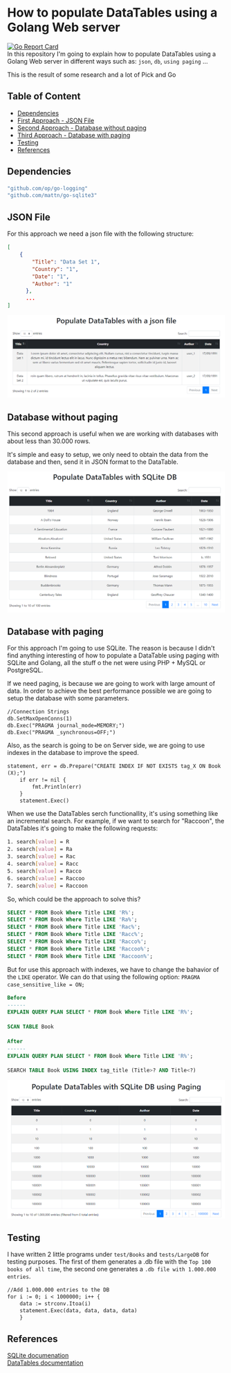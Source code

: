 # How to populate DataTables using a Golang Web server
[![Go Report Card](https://goreportcard.com/badge/github.com/kevinborras/DataTables-with-Go)](https://goreportcard.com/badge/github.com/kevinborras/DataTables-with-Go)  
In this repository I'm going to explain how to populate DataTables using a Golang Web server in different ways such as: `json`, `db`, `using paging` ...

This is the result of some research and a lot of Pick and Go

## Table of Content

+ [Dependencies](#dependencies)
+ [First Approach - JSON File](#json-file)
+ [Second Approach - Database without paging](#database-without-paging)
+ [Third Approach - Database with paging](#database-with-paging)
+ [Testing](#testing)
+ [References](#references)

## Dependencies

```bash
"github.com/op/go-logging"
"github.com/mattn/go-sqlite3"
```

## JSON File

For this approach we need a json file with the following structure:

```json
[
    {
        "Title": "Data Set 1",
        "Country": "1",
        "Date": "1",
        "Author": "1"
      },
      ...
]
```

!["First Approach](img/example.png)

## Database without paging

This second approach is useful when we are working with databases with about less than 30.000 rows.

It's simple and easy to setup, we only need to obtain the data from the database and then, send it in JSON format to the DataTable.

!["Second Approach](img/example2.png)

## Database with paging

For this approach I'm going to use SQLite. The reason is because I didn't find anything interesting of how to populate a DataTable using paging with SQLite and Golang, all the stuff o the net were using PHP + MySQL or PostgreSQL.

If we need paging, is because we are going to work with large amount of data. In order to achieve the best performance possible we are going to setup the database with some parameters.

```golang
//Connection Strings
db.SetMaxOpenConns(1)
db.Exec("PRAGMA journal_mode=MEMORY;")
db.Exec("PRAGMA _synchronous=OFF;")
```

Also, as the search is going to be on Server side, we are going to use indexes in the database to improve the speed.

```golang
statement, err = db.Prepare("CREATE INDEX IF NOT EXISTS tag_X ON Book (X);")
    if err != nil {
        fmt.Println(err)
    }
    statement.Exec()
```

When we use the DataTables serch functionallity, it's using something like an incremental search. For example, if we want to search for "Raccoon",  the DataTables it's going to make the following requests:

```bash
1. search[value] = R
2. search[value] = Ra
3. search[value] = Rac
4. search[value] = Racc
5. search[value] = Racco
6. search[value] = Raccoo
7. search[value] = Raccoon
```

So, which could be the approach to solve this?

```sql
SELECT * FROM Book Where Title LIKE 'R%';
SELECT * FROM Book Where Title LIKE 'Ra%';
SELECT * FROM Book Where Title LIKE 'Rac%';
SELECT * FROM Book Where Title LIKE 'Racc%';
SELECT * FROM Book Where Title LIKE 'Racco%';
SELECT * FROM Book Where Title LIKE 'Raccoo%';
SELECT * FROM Book Where Title LIKE 'Raccoon%';
```

But for use this approach with indexes, we have to change the bahavior of the `LIKE` operator. We can do that using the following option: `PRAGMA case_sensitive_like = ON;`

```sql
Before
------
EXPLAIN QUERY PLAN SELECT * FROM Book Where Title LIKE 'R%';

SCAN TABLE Book

After
------
EXPLAIN QUERY PLAN SELECT * FROM Book Where Title LIKE 'R%';

SEARCH TABLE Book USING INDEX tag_title (Title>? AND Title<?)
```

!["Third Approach](img/example3.png)

## Testing

I have written 2 little programs under `test/Books` and `tests/LargeDB` for testing purposes. The first of them generates a .db file with the `Top 100 books of all time`, the second one generates a `.db file with 1.000.000 entries`.

```golang
//Add 1.000.000 entries to the DB
for i := 0; i < 1000000; i++ {
    data := strconv.Itoa(i)
    statement.Exec(data, data, data, data)
    }
```

## References

[SQLite documenation](https://www.sqlite.org/cvstrac/wiki)  
[DataTables documentation](https://www.datatables.net/manual/server-side)
